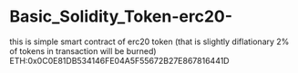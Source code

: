 # Basic_Solidity_Token-erc20-
this is simple smart contract of erc20 token
(that is slightly diflationary 2% of tokens in transaction will be burned)
ETH:0x0C0E81DB534146FE04A5F55672B27E867816441D
